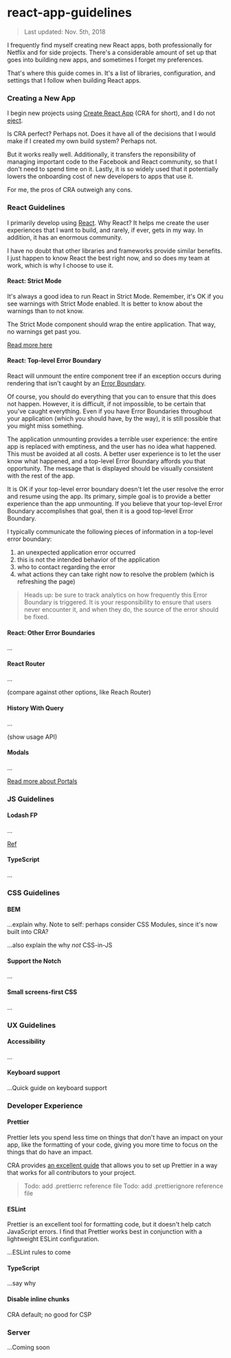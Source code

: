# react-app-guidelines

> Last updated: Nov. 5th, 2018

I frequently find myself creating new React apps, both professionally for Netflix and for side projects. There's a
considerable amount of  set up that goes into building new apps, and sometimes I forget my preferences.

That's where this guide comes in. It's a list of libraries, configuration, and settings that I follow when building
React apps.

### Creating a New App

I begin new projects using [Create React App](https://github.com/facebook/create-react-app) (CRA for short), and I do
not [eject](https://facebook.github.io/create-react-app/docs/available-scripts#npm-run-eject).

Is CRA perfect? Perhaps not. Does it have all of the decisions that I would make if I created my own build system? Perhaps not.

But it works really well. Additionally, it transfers the reponsibility of managing important code to the Facebook and React
community, so that I don't need to spend time on it. Lastly, it is so widely used that it potentially lowers the onboarding cost of
new developers to apps that use it.

For me, the pros of CRA outweigh any cons.

### React Guidelines

I primarily develop using [React](https://reactjs.org/). Why React? It helps me create the user experiences that I want to build,
and rarely, if ever, gets in my way. In addition, it has an enormous community.

I have no doubt that other libraries and frameworks provide similar benefits. I just happen to know React the best right now, and so
does my team at work, which is why I choose to use it.

#### React: Strict Mode

It's always a good idea to run React in Strict Mode. Remember, it's OK if you see warnings with Strict Mode enabled. It is better to know
about the warnings than to not know.

The Strict Mode component should wrap the entire application. That way, no warnings get past you.

[Read more here](https://reactjs.org/docs/strict-mode.html)

#### React: Top-level Error Boundary

React will unmount the entire component tree if an exception occurs during rendering that isn't caught by an
[Error Boundary](https://reactjs.org/docs/error-boundaries.html).

Of course, you should do everything that you can to ensure that this does not happen. However, it is difficult, if not impossible, to be
certain that you've caught everything. Even if you have Error Boundaries throughout your application (which you should have, by the way), it
is still possible that you might miss something.

The application unmounting provides a terrible user experience: the entire app is replaced with emptiness, and the user has no idea
what happened. This must be avoided at all costs. A better user experience is to let the user know what happened, and a top-level Error Boundary
affords you that opportunity. The message that is displayed should be visually consistent with the rest of the app.

It is OK if your top-level error boundary doesn't let the user resolve the error and resume using the app. Its primary, simple goal is
to provide a better experience than the app unmounting. If you believe that your top-level Error Boundary accomplishes that goal, then it is
a good top-level Error Boundary.

I typically communicate the following pieces of information in a top-level error boundary:

1. an unexpected application error occurred
2. this is not the intended behavior of the application
3. who to contact regarding the error
4. what actions they can take right now to resolve the problem (which is refreshing the page)

> Heads up: be sure to track analytics on how frequently this Error Boundary is triggered. It is your responsibility to ensure that users never
> encounter it, and when they do, the source of the error should be fixed.

#### React: Other Error Boundaries

...

#### React Router

...

(compare against other options, like Reach Router)

#### History With Query

...

(show usage API)

#### Modals

...

[Read more about Portals](https://reactjs.org/docs/portals.html)

### JS Guidelines

#### Lodash FP

...

[Ref](https://medium.com/making-internets/why-using-chain-is-a-mistake-9bc1f80d51ba)

#### TypeScript

...

### CSS Guidelines

#### BEM

...explain why. Note to self: perhaps consider CSS Modules, since it's now built into CRA?

...also explain the why _not_ CSS-in-JS

#### Support the Notch

...

#### Small screens-first CSS

...

### UX Guidelines

#### Accessibility

...

#### Keyboard support

...Quick guide on keyboard support

### Developer Experience

#### Prettier

Prettier lets you spend less time on things that don't have an impact on your app, like the formatting of your code, giving you more time to focus on
the things that do have an impact.

CRA provides [an excellent guide](https://facebook.github.io/create-react-app/docs/setting-up-your-editor#formatting-code-automatically) that
allows you to set up Prettier in a way that works for all contributors to your project.

> Todo: add .prettierrc reference file
> Todo: add .prettierignore reference file

#### ESLint

Prettier is an excellent tool for formatting code, but it doesn't help catch JavaScript errors. I find that Prettier works best in conjunction with
a lightweight ESLint configuration.

...ESLint rules to come

#### TypeScript

...say why

#### Disable inline chunks

CRA default; no good for CSP

### Server

...Coming soon